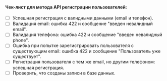 #### Чек-лист для метода API регистрации пользователей:

- [ ] Успешная регистрация с валидными данными (email и телефон).
- [ ] Валидация email: ошибка 422 и сообщение "введен невалидный email".
- [ ] Валидация телефона: ошибка 422 и сообщение "введен невалидный phone".
- [ ] Ошибка при попытке зарегистрировать пользователя с существующим email: ошибка 422 и сообщение "Пользователь уже существует".
- [ ] Регистрация пользователя с тем же email, но другим телефоном: успешная регистрация.
- [ ] Проверить, что созданы записи в базе данных.